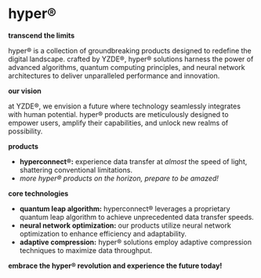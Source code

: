 # hyper®

**transcend the limits**

hyper® is a collection of groundbreaking products designed to redefine the digital landscape. crafted by YZDE®, hyper® solutions harness the power of advanced algorithms, quantum computing principles, and neural network architectures to deliver unparalleled performance and innovation.

**our vision**

at YZDE®, we envision a future where technology seamlessly integrates with human potential. hyper® products are meticulously designed to empower users, amplify their capabilities, and unlock new realms of possibility.

**products**

* **hyperconnect®:** experience data transfer at *almost* the speed of light, shattering conventional limitations.
* *more hyper® products on the horizon, prepare to be amazed!*

**core technologies**

* **quantum leap algorithm:** hyperconnect® leverages a proprietary quantum leap algorithm to achieve unprecedented data transfer speeds.
* **neural network optimization:** our products utilize neural network optimization to enhance efficiency and adaptability.
* **adaptive compression:** hyper® solutions employ adaptive compression techniques to maximize data throughput.

**embrace the hyper® revolution and experience the future today!**
